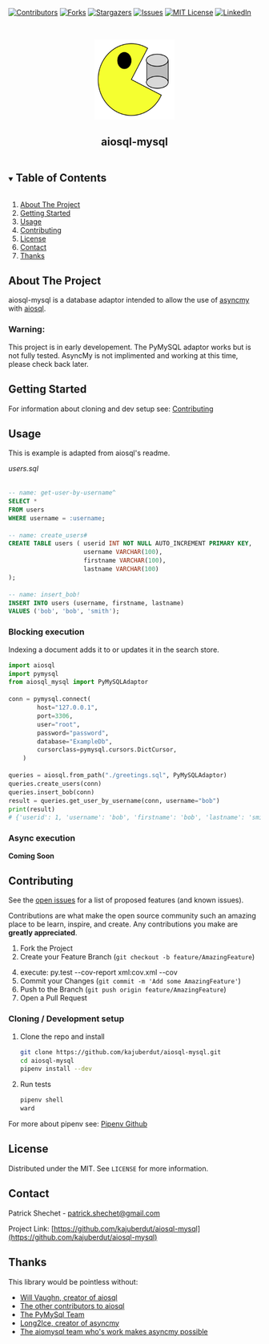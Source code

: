 <!--
*** Thanks for checking out the Best-README-Template. If you have a suggestion
*** that would make this better, please fork the repo and create a pull request
*** or simply open an issue with the tag "enhancement".
*** Thanks again! Now go create something AMAZING! :D
-->



<!-- PROJECT SHIELDS -->
<!--
*** I'm using markdown "reference style" links for readability.
*** Reference links are enclosed in brackets [ ] instead of parentheses ( ).
*** See the bottom of this document for the declaration of the reference variables
*** for contributors-url, forks-url, etc. This is an optional, concise syntax you may use.
*** https://www.markdownguide.org/basic-syntax/#reference-style-links
-->
[![Contributors][contributors-shield]][contributors-url]
[![Forks][forks-shield]][forks-url]
[![Stargazers][stars-shield]][stars-url]
[![Issues][issues-shield]][issues-url]
[![MIT License][license-shield]][license-url]
[![LinkedIn][linkedin-shield]][linkedin-url]



<!-- PROJECT LOGO -->
<br />
<p align="center">
  <a href="https://github.com/kajuberdut/aiosql-mysql">
    <img src="https://raw.githubusercontent.com/kajuberdut/aiosql-mysql/main/images/logo.svg" alt="Logo" width="160" height="160">
  </a>

  <h2 align="center">aiosql-mysql</h2>

</p>



<!-- TABLE OF CONTENTS -->
<details open="open">
  <summary><h2 style="display: inline-block">Table of Contents</h2></summary>
  <ol>
    <li>
      <a href="#about-the-project">About The Project</a>
    </li>
    <li>
      <a href="#getting-started">Getting Started</a>
    </li>
    <li><a href="#usage">Usage</a>
      <!-- <ul>
        <li><a href="#further-examples">Further Examples</a></li>
      </ul> -->
    </li>
    <!-- <li><a href="#roadmap">Roadmap</a></li> -->
    <li><a href="#contributing">Contributing</a></li>
    <li><a href="#license">License</a></li>
    <li><a href="#contact">Contact</a></li>
    <li><a href="#thanks">Thanks</a></li>
  </ol>
</details>



<!-- ABOUT THE PROJECT -->
## About The Project

aiosql-mysql is a database adaptor intended to allow the use of [asyncmy](https://github.com/long2ice/asyncmy) with [aiosql](https://github.com/nackjicholson/aiosql).


### Warning:
This project is in early developement. The PyMySQL adaptor works but is not fully tested. AsyncMy is not implimented and working at this time, please check back later.


<!-- GETTING STARTED -->
## Getting Started

<!-- To get a local copy up and running follow these simple steps. -->
<!-- ### Installing with pip -->
  <!-- ```sh
  pip install aiosql-mysql
  ``` -->

For information about cloning and dev setup see: [Contributing](#Contributing)


<!-- USAGE EXAMPLES -->
## Usage
This is example is adapted from aiosql's readme.

*users.sql*

```sql

-- name: get-user-by-username^
SELECT *
FROM users
WHERE username = :username;

-- name: create_users#
CREATE TABLE users ( userid INT NOT NULL AUTO_INCREMENT PRIMARY KEY,
                     username VARCHAR(100),
                     firstname VARCHAR(100),
                     lastname VARCHAR(100)
);

-- name: insert_bob!
INSERT INTO users (username, firstname, lastname)
VALUES ('bob', 'bob', 'smith');

```

### Blocking execution
Indexing a document adds it to or updates it in the search store.
```python
import aiosql
import pymysql
from aiosql_mysql import PyMySQLAdaptor

conn = pymysql.connect(
        host="127.0.0.1",
        port=3306,
        user="root",
        password="password",
        database="ExampleDb",
        cursorclass=pymysql.cursors.DictCursor,
    )

queries = aiosql.from_path("./greetings.sql", PyMySQLAdaptor)
queries.create_users(conn)
queries.insert_bob(conn)
result = queries.get_user_by_username(conn, username="bob")
print(result)
# {'userid': 1, 'username': 'bob', 'firstname': 'bob', 'lastname': 'smith'}

```

### Async execution
**Coming Soon**

<!-- CONTRIBUTING -->
## Contributing
See the [open issues](https://github.com/kajuberdut/aiosql-mysql/issues) for a list of proposed features (and known issues).

Contributions are what make the open source community such an amazing place to be learn, inspire, and create. Any contributions you make are **greatly appreciated**.

1. Fork the Project
2. Create your Feature Branch (`git checkout -b feature/AmazingFeature`)
<!-- 3. Add tests, we aim for 100% test coverage [Using Coverage](https://coverage.readthedocs.io/en/coverage-5.3.1/#using-coverage-py) -->
4. execute: py.test --cov-report xml:cov.xml --cov
5. Commit your Changes (`git commit -m 'Add some AmazingFeature'`)
6. Push to the Branch (`git push origin feature/AmazingFeature`)
7. Open a Pull Request

### Cloning / Development setup
1. Clone the repo and install
    ```sh
    git clone https://github.com/kajuberdut/aiosql-mysql.git
    cd aiosql-mysql
    pipenv install --dev
    ```
2. Run tests
    ```sh
    pipenv shell
    ward
    ```
  For more about pipenv see: [Pipenv Github](https://github.com/pypa/pipenv)



<!-- LICENSE -->
## License

Distributed under the MIT. See `LICENSE` for more information.



<!-- CONTACT -->
## Contact

Patrick Shechet - patrick.shechet@gmail.com

Project Link: [https://github.com/kajuberdut/aiosql-mysql](https://github.com/kajuberdut/aiosql-mysql)


<!-- THANKS -->
## Thanks
This library would be pointless without:
- [Will Vaughn, creator of aiosql](https://github.com/nackjicholson)
- [The other contributors to aiosql](https://github.com/nackjicholson/aiosql/graphs/contributors)
- [The PyMySql Team](https://github.com/PyMySQL/PyMySQL)
- [Long2Ice, creator of asyncmy](https://github.com/long2ice)
- [The aiomysql team who's work makes asyncmy possible](https://github.com/aio-libs/aiomysql/graphs/contributors)


<!-- MARKDOWN LINKS & IMAGES -->
<!-- https://www.markdownguide.org/basic-syntax/#reference-style-links -->
[contributors-shield]: https://img.shields.io/github/contributors/kajuberdut/aiosql-mysql.svg?style=for-the-badge
[contributors-url]: https://github.com/kajuberdut/aiosql-mysql/graphs/contributors
[forks-shield]: https://img.shields.io/github/forks/kajuberdut/aiosql-mysql.svg?style=for-the-badge
[forks-url]: https://github.com/kajuberdut/aiosql-mysql/network/members
[stars-shield]: https://img.shields.io/github/stars/kajuberdut/aiosql-mysql.svg?style=for-the-badge
[stars-url]: https://github.com/kajuberdut/aiosql-mysql/stargazers
[issues-shield]: https://img.shields.io/github/issues/kajuberdut/aiosql-mysql.svg?style=for-the-badge
[issues-url]: https://github.com/kajuberdut/aiosql-mysql/issues
[license-shield]: https://img.shields.io/badge/License-MIT-orange.svg?style=for-the-badge
[license-url]: https://github.com/kajuberdut/aiosql-mysql/blob/main/LICENSE
[linkedin-shield]: https://img.shields.io/badge/-LinkedIn-black.svg?style=for-the-badge&logo=linkedin&colorB=555
[linkedin-url]: https://www.linkedin.com/in/patrick-shechet
